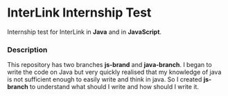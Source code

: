 # InterLink Internship Test
Internship test for InterLink in **Java** and in **JavaScript**.

### Description
This repository has two branches **js-brand** and **java-branch**. I began to write the code on Java but very quickly realised that my knowledge of java is not sufficient enough to easily write and think in java. So I created **js-branch** to understand what should I write and how should I write it. 
